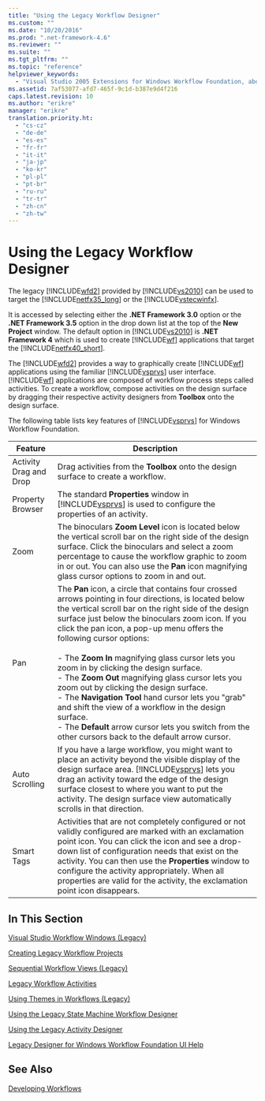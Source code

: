 ```yaml
---
title: "Using the Legacy Workflow Designer"
ms.custom: ""
ms.date: "10/20/2016"
ms.prod: ".net-framework-4.6"
ms.reviewer: ""
ms.suite: ""
ms.tgt_pltfrm: ""
ms.topic: "reference"
helpviewer_keywords: 
  - "Visual Studio 2005 Extensions for Windows Workflow Foundation, about"
ms.assetid: 7af53077-afd7-465f-9c1d-b387e9d4f216
caps.latest.revision: 10
ms.author: "erikre"
manager: "erikre"
translation.priority.ht: 
  - "cs-cz"
  - "de-de"
  - "es-es"
  - "fr-fr"
  - "it-it"
  - "ja-jp"
  - "ko-kr"
  - "pl-pl"
  - "pt-br"
  - "ru-ru"
  - "tr-tr"
  - "zh-cn"
  - "zh-tw"
---
```

# Using the Legacy Workflow Designer
The legacy [!INCLUDE[wfd2](../workflow-designer/includes/wfd2_md.md)] provided by [!INCLUDE[vs2010](../modeling/includes/vs2010_md.md)] can be used to target the [!INCLUDE[netfx35_long](../workflow-designer/includes/netfx35_long_md.md)] or the [!INCLUDE[vstecwinfx](../workflow-designer/includes/vstecwinfx_md.md)].  
  
 It is accessed by selecting either the **.NET Framework 3.0** option or the **.NET Framework 3.5** option in the drop down list at the top of the **New Project** window. The default option in [!INCLUDE[vs2010](../modeling/includes/vs2010_md.md)] is **.NET Framework 4** which is used to create [!INCLUDE[wf](../workflow-designer/includes/wf_md.md)] applications that target the [!INCLUDE[netfx40_short](../workflow-designer/includes/netfx40_short_md.md)].  
  
 The [!INCLUDE[wfd2](../workflow-designer/includes/wfd2_md.md)] provides a way to graphically create [!INCLUDE[wf](../workflow-designer/includes/wf_md.md)] applications using the familiar [!INCLUDE[vsprvs](../code-quality/includes/vsprvs_md.md)] user interface. [!INCLUDE[wf](../workflow-designer/includes/wf_md.md)] applications are composed of workflow process steps called activities. To create a workflow, compose activities on the design surface by dragging their respective activity designers from **Toolbox** onto the design surface.  
  
 The following table lists key features of [!INCLUDE[vsprvs](../code-quality/includes/vsprvs_md.md)] for Windows Workflow Foundation.  
  
|Feature|Description|  
|-------------|-----------------|  
|Activity Drag and Drop|Drag activities from the **Toolbox** onto the design surface to create a workflow.|  
|Property Browser|The standard **Properties** window in [!INCLUDE[vsprvs](../code-quality/includes/vsprvs_md.md)] is used to configure the properties of an activity.|  
|Zoom|The binoculars **Zoom Level** icon is located below the vertical scroll bar on the right side of the design surface. Click the binoculars and select a zoom percentage to cause the workflow graphic to zoom in or out. You can also use the **Pan** icon magnifying glass cursor options to zoom in and out.|  
|Pan|The **Pan** icon, a circle that contains four crossed arrows pointing in four directions, is located below the vertical scroll bar on the right side of the design surface just below the binoculars zoom icon. If you click the pan icon, a pop-up menu offers the following cursor options:<br /><br /> -   The **Zoom In** magnifying glass cursor lets you zoom in by clicking the design surface.<br />-   The **Zoom Out** magnifying glass cursor lets you zoom out by clicking the design surface.<br />-   The **Navigation Tool** hand cursor lets you "grab" and shift the view of a workflow in the design surface.<br />-   The **Default** arrow cursor lets you switch from the other cursors back to the default arrow cursor.|  
|Auto Scrolling|If you have a large workflow, you might want to place an activity beyond the visible display of the design surface area. [!INCLUDE[vsprvs](../code-quality/includes/vsprvs_md.md)] lets you drag an activity toward the edge of the design surface closest to where you want to put the activity. The design surface view automatically scrolls in that direction.|  
|Smart Tags|Activities that are not completely configured or not validly configured are marked with an exclamation point icon. You can click the icon and see a drop-down list of configuration needs that exist on the activity. You can then use the **Properties** window to configure the activity appropriately. When all properties are valid for the activity, the exclamation point icon disappears.|  
  
## In This Section  
 [Visual Studio Workflow Windows (Legacy)](../workflow-designer/visual-studio-workflow-windows--legacy-.md)  
  
 [Creating Legacy Workflow Projects](../workflow-designer/creating-legacy-workflow-projects.md)  
  
 [Sequential Workflow Views (Legacy)](../workflow-designer/sequential-workflow-views--legacy-.md)  
  
 [Legacy Workflow Activities](../workflow-designer/legacy-workflow-activities.md)  
  
 [Using Themes in Workflows (Legacy)](../workflow-designer/using-themes-in-workflows--legacy-.md)  
  
 [Using the Legacy State Machine Workflow Designer](../workflow-designer/using-the-legacy-state-machine-workflow-designer.md)  
  
 [Using the Legacy Activity Designer](../workflow-designer/using-the-legacy-activity-designer.md)  
  
 [Legacy Designer for Windows Workflow Foundation UI Help](../workflow-designer/legacy-designer-for-windows-workflow-foundation-ui-help.md)  
  
## See Also  
 [Developing Workflows](http://go.microsoft.com/fwlink?LinkID=65010)